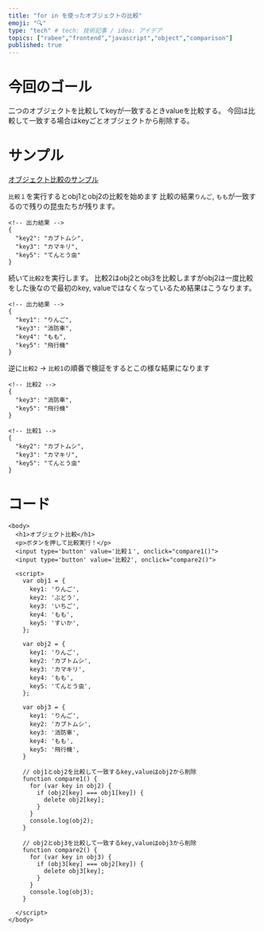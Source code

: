 ```yaml
---
title: "for in を使ったオブジェクトの比較"
emoji: "🔍"
type: "tech" # tech: 技術記事 / idea: アイデア
topics: ["rabee","frontend","javascript","object","comparison"]
published: true
---
```


# 今回のゴール
二つのオブジェクトを比較してkeyが一致するときvalueを比較する。
今回は比較して一致する場合はkeyごとオブジェクトから削除する。

# サンプル
[オブジェクト比較のサンプル](http://runstant.com/horieyuto/projects/5c55b19b)

`比較１`を実行するとobj1とobj2の比較を始めます
比較の結果`りんご`, `もも`が一致するので残りの昆虫たちが残ります。
```
<!-- 出力結果 -->
{
  "key2": "カブトムシ",
  "key3": "カマキリ",
  "key5": "てんとう虫"
}
```

続いて`比較2`を実行します。
比較2はobj2とobj3を比較しますがobj2は一度比較をした後なので最初のkey, valueではなくなっているため結果はこうなります。
```
<!-- 出力結果 -->
{
  "key1": "りんご",
  "key3": "消防車",
  "key4": "もも",
  "key5": "飛行機"
}
```

逆に`比較2` → `比較1`の順番で検証をするとこの様な結果になります
```
<!-- 比較2 -->
{
  "key3": "消防車",
  "key5": "飛行機"
}

<!-- 比較1 -->
{
  "key2": "カブトムシ",
  "key3": "カマキリ",
  "key5": "てんとう虫"
}
```


# コード
```
<body>
  <h1>オブジェクト比較</h1>
  <p>ボタンを押して比較実行！</p>
  <input type='button' value='比較１', onclick="compare1()">
  <input type='button' value='比較2', onclick="compare2()">
  
  <script>
    var obj1 = {
      key1: 'りんご',
      key2: 'ぶどう',
      key3: 'いちご',
      key4: 'もも',
      key5: 'すいか',
    };
    
    var obj2 = {
      key1: 'りんご',
      key2: 'カブトムシ',
      key3: 'カマキリ',
      key4: 'もも',
      key5: 'てんとう虫',
    };
    
    var obj3 = {
      key1: 'りんご',
      key2: 'カブトムシ',
      key3: '消防車',
      key4: 'もも',
      key5: '飛行機',
    }
    
    // obj1とobj2を比較して一致するkey,valueはobj2から削除
    function compare1() {
      for (var key in obj2) {
        if (obj2[key] === obj1[key]) {
          delete obj2[key];
        }
      }
      console.log(obj2);
    }
    
    // obj2とobj3を比較して一致するkey,valueはobj3から削除
    function compare2() {
      for (var key in obj3) {
        if (obj3[key] === obj2[key]) {
          delete obj3[key];
        }
      }
      console.log(obj3);
    }
    
  </script>
</body>
```
